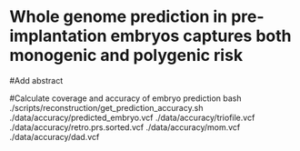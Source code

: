 # Whole genome prediction in pre-implantation embryos captures both monogenic and polygenic risk
#Add abstract


#Calculate coverage and accuracy of embryo prediction
bash ./scripts/reconstruction/get_prediction_accuracy.sh ./data/accuracy/predicted_embryo.vcf ./data/accuracy/triofile.vcf ./data/accuracy/retro.prs.sorted.vcf ./data/accuracy/mom.vcf ./data/accuracy/dad.vcf